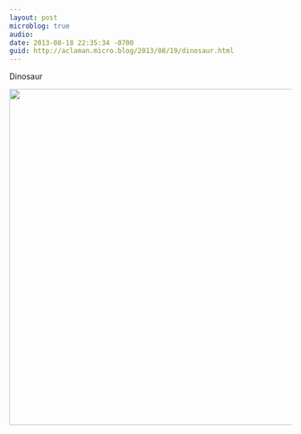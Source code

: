 ```yaml
---
layout: post
microblog: true
audio: 
date: 2013-08-18 22:35:34 -0700
guid: http://aclaman.micro.blog/2013/08/19/dinosaur.html
---
```

Dinosaur

<img src="http://micro.alexclaman.com/uploads/2018/e482df2d16.jpg" width="600" height="600" />
